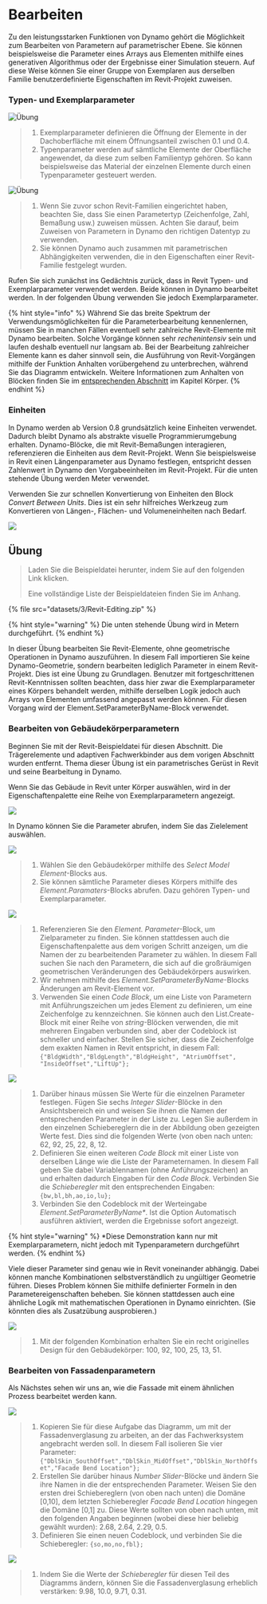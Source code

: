 # Bearbeiten

Zu den leistungsstarken Funktionen von Dynamo gehört die Möglichkeit zum Bearbeiten von Parametern auf parametrischer Ebene. Sie können beispielsweise die Parameter eines Arrays aus Elementen mithilfe eines generativen Algorithmus oder der Ergebnisse einer Simulation steuern. Auf diese Weise können Sie einer Gruppe von Exemplaren aus derselben Familie benutzerdefinierte Eigenschaften im Revit-Projekt zuweisen.

### Typen- und Exemplarparameter

![Übung](images/3/32(2).jpg)

> 1. Exemplarparameter definieren die Öffnung der Elemente in der Dachoberfläche mit einem Öffnungsanteil zwischen 0.1 und 0.4.
> 2. Typenparameter werden auf sämtliche Elemente der Oberfläche angewendet, da diese zum selben Familientyp gehören. So kann beispielsweise das Material der einzelnen Elemente durch einen Typenparameter gesteuert werden.

![Übung](../.gitbook/assets/params.jpg)

> 1. Wenn Sie zuvor schon Revit-Familien eingerichtet haben, beachten Sie, dass Sie einen Parametertyp (Zeichenfolge, Zahl, Bemaßung usw.) zuweisen müssen. Achten Sie darauf, beim Zuweisen von Parametern in Dynamo den richtigen Datentyp zu verwenden.
> 2. Sie können Dynamo auch zusammen mit parametrischen Abhängigkeiten verwenden, die in den Eigenschaften einer Revit-Familie festgelegt wurden.

Rufen Sie sich zunächst ins Gedächtnis zurück, dass in Revit Typen- und Exemplarparameter verwendet werden. Beide können in Dynamo bearbeitet werden. In der folgenden Übung verwenden Sie jedoch Exemplarparameter.

{% hint style="info" %} Während Sie das breite Spektrum der Verwendungsmöglichkeiten für die Parameterbearbeitung kennenlernen, müssen Sie in manchen Fällen eventuell sehr zahlreiche Revit-Elemente mit Dynamo bearbeiten. Solche Vorgänge können sehr _rechenintensiv_ sein und laufen deshalb eventuell nur langsam ab. Bei der Bearbeitung zahlreicher Elemente kann es daher sinnvoll sein, die Ausführung von Revit-Vorgängen mithilfe der Funktion Anhalten vorübergehend zu unterbrechen, während Sie das Diagramm entwickeln. Weitere Informationen zum Anhalten von Blöcken finden Sie im [entsprechenden Abschnitt](../essential-nodes-and-concepts/5\_geometry-for-computational-design/5-6\_solids.md#freezing) im Kapitel Körper. {% endhint %}

### Einheiten

In Dynamo werden ab Version 0.8 grundsätzlich keine Einheiten verwendet. Dadurch bleibt Dynamo als abstrakte visuelle Programmierumgebung erhalten. Dynamo-Blöcke, die mit Revit-Bemaßungen interagieren, referenzieren die Einheiten aus dem Revit-Projekt. Wenn Sie beispielsweise in Revit einen Längenparameter aus Dynamo festlegen, entspricht dessen Zahlenwert in Dynamo den Vorgabeeinheiten im Revit-Projekt. Für die unten stehende Übung werden Meter verwendet.

Verwenden Sie zur schnellen Konvertierung von Einheiten den Block _Convert Between Units_. Dies ist ein sehr hilfreiches Werkzeug zum Konvertieren von Längen-, Flächen- und Volumeneinheiten nach Bedarf.

![](images/3/editing-units.jpg)

## Übung

> Laden Sie die Beispieldatei herunter, indem Sie auf den folgenden Link klicken.
>
> Eine vollständige Liste der Beispieldateien finden Sie im Anhang.

{% file src="datasets/3/Revit-Editing.zip" %}

{% hint style="warning" %} Die unten stehende Übung wird in Metern durchgeführt. {% endhint %}

In dieser Übung bearbeiten Sie Revit-Elemente, ohne geometrische Operationen in Dynamo auszuführen. In diesem Fall importieren Sie keine Dynamo-Geometrie, sondern bearbeiten lediglich Parameter in einem Revit-Projekt. Dies ist eine Übung zu Grundlagen. Benutzer mit fortgeschrittenen Revit-Kenntnissen sollten beachten, dass hier zwar die Exemplarparameter eines Körpers behandelt werden, mithilfe derselben Logik jedoch auch Arrays von Elementen umfassend angepasst werden können. Für diesen Vorgang wird der Element.SetParameterByName-Block verwendet.

### Bearbeiten von Gebäudekörperparametern

Beginnen Sie mit der Revit-Beispieldatei für diesen Abschnitt. Die Trägerelemente und adaptiven Fachwerkbinder aus dem vorigen Abschnitt wurden entfernt. Thema dieser Übung ist ein parametrisches Gerüst in Revit und seine Bearbeitung in Dynamo.

Wenn Sie das Gebäude in Revit unter Körper auswählen, wird in der Eigenschaftenpalette eine Reihe von Exemplarparametern angezeigt.

![](images/3/editing-exercise01.jpg)

In Dynamo können Sie die Parameter abrufen, indem Sie das Zielelement auswählen.

![](images/3/editing-exercise02.jpg)

> 1. Wählen Sie den Gebäudekörper mithilfe des _Select Model Element_-Blocks aus.
> 2. Sie können sämtliche Parameter dieses Körpers mithilfe des _Element.Paramaters_-Blocks abrufen. Dazu gehören Typen- und Exemplarparameter.

![](images/3/editing-exercise03.jpg)

> 1. Referenzieren Sie den _Element. Parameter_-Block, um Zielparameter zu finden. Sie können stattdessen auch die Eigenschaftenpalette aus dem vorigen Schritt anzeigen, um die Namen der zu bearbeitenden Parameter zu wählen. In diesem Fall suchen Sie nach den Parametern, die sich auf die großräumigen geometrischen Veränderungen des Gebäudekörpers auswirken.
> 2. Wir nehmen mithilfe des _Element.SetParameterByName_-Blocks Änderungen am Revit-Element vor.
> 3. Verwenden Sie einen _Code Block_, um eine Liste von Parametern mit Anführungszeichen um jedes Element zu definieren, um eine Zeichenfolge zu kennzeichnen. Sie können auch den List.Create-Block mit einer Reihe von _string_-Blöcken verwenden, die mit mehreren Eingaben verbunden sind, aber der Codeblock ist schneller und einfacher. Stellen Sie sicher, dass die Zeichenfolge dem exakten Namen in Revit entspricht, in diesem Fall: `{"BldgWidth","BldgLength","BldgHeight", "AtriumOffset", "InsideOffset","LiftUp"};`

![](images/3/editing-exercise04.jpg)

> 1. Darüber hinaus müssen Sie Werte für die einzelnen Parameter festlegen. Fügen Sie sechs _Integer Slider_-Blöcke in den Ansichtsbereich ein und weisen Sie ihnen die Namen der entsprechenden Parameter in der Liste zu. Legen Sie außerdem in den einzelnen Schiebereglern die in der Abbildung oben gezeigten Werte fest. Dies sind die folgenden Werte (von oben nach unten: 62, 92, 25, 22, 8, 12.
> 2. Definieren Sie einen weiteren _Code Block_ mit einer Liste von derselben Länge wie die Liste der Parameternamen. In diesem Fall geben Sie dabei Variablennamen (ohne Anführungszeichen) an und erhalten dadurch Eingaben für den _Code Block_. Verbinden Sie die _Schieberegler_ mit den entsprechenden Eingaben: `{bw,bl,bh,ao,io,lu};`
> 3. Verbinden Sie den Codeblock mit der Werteingabe _Element.SetParameterByName*_. Ist die Option Automatisch ausführen aktiviert, werden die Ergebnisse sofort angezeigt.

{% hint style="warning" %} *Diese Demonstration kann nur mit Exemplarparametern, nicht jedoch mit Typenparametern durchgeführt werden. {% endhint %}

Viele dieser Parameter sind genau wie in Revit voneinander abhängig. Dabei können manche Kombinationen selbstverständlich zu ungültiger Geometrie führen. Dieses Problem können Sie mithilfe definierter Formeln in den Parametereigenschaften beheben. Sie können stattdessen auch eine ähnliche Logik mit mathematischen Operationen in Dynamo einrichten. (Sie könnten dies als Zusatzübung ausprobieren.)

![](images/3/editing-exercise05.jpg)

> 1. Mit der folgenden Kombination erhalten Sie ein recht originelles Design für den Gebäudekörper: 100, 92, 100, 25, 13, 51.

### Bearbeiten von Fassadenparametern

Als Nächstes sehen wir uns an, wie die Fassade mit einem ähnlichen Prozess bearbeitet werden kann.

![](images/3/editing-exercise06.jpg)

> 1. Kopieren Sie für diese Aufgabe das Diagramm, um mit der Fassadenverglasung zu arbeiten, an der das Fachwerksystem angebracht werden soll. In diesem Fall isolieren Sie vier Parameter: `{"DblSkin_SouthOffset","DblSkin_MidOffset","DblSkin_NorthOffset","Facade Bend Location"};`
> 2. Erstellen Sie darüber hinaus _Number Slider_-Blöcke und ändern Sie ihre Namen in die der entsprechenden Parameter. Weisen Sie den ersten drei Schiebereglern (von oben nach unten) die Domäne [0,10], dem letzten Schieberegler _Facade Bend Location_ hingegen die Domäne [0,1] zu. Diese Werte sollten von oben nach unten, mit den folgenden Angaben beginnen (wobei diese hier beliebig gewählt wurden): 2.68, 2.64, 2.29, 0.5.
> 3. Definieren Sie einen neuen Codeblock, und verbinden Sie die Schieberegler: `{so,mo,no,fbl};`

![](images/3/editing-exercise07.jpg)

> 1. Indem Sie die Werte der _Schieberegler_ für diesen Teil des Diagramms ändern, können Sie die Fassadenverglasung erheblich verstärken: 9.98, 10.0, 9.71, 0.31.
